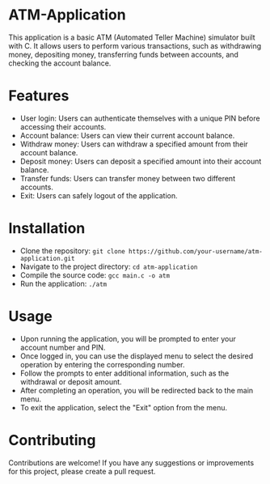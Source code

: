 # ATM-Application
This application is a basic ATM (Automated Teller Machine) simulator built with C. It allows users to perform various transactions, such as withdrawing money, depositing money, transferring funds between accounts, and checking the account balance.

# Features
- User login: Users can authenticate themselves with a unique PIN before accessing their accounts.
- Account balance: Users can view their current account balance.
- Withdraw money: Users can withdraw a specified amount from their account balance.
- Deposit money: Users can deposit a specified amount into their account balance.
- Transfer funds: Users can transfer money between two different accounts.
- Exit: Users can safely logout of the application.

# Installation
- Clone the repository: `git clone https://github.com/your-username/atm-application.git`
- Navigate to the project directory: `cd atm-application`
- Compile the source code: `gcc main.c -o atm`
- Run the application: `./atm`

# Usage
- Upon running the application, you will be prompted to enter your account number and PIN.
- Once logged in, you can use the displayed menu to select the desired operation by entering the corresponding number.
- Follow the prompts to enter additional information, such as the withdrawal or deposit amount.
- After completing an operation, you will be redirected back to the main menu.
- To exit the application, select the "Exit" option from the menu.

# Contributing
Contributions are welcome! If you have any suggestions or improvements for this project, please create a pull request.

